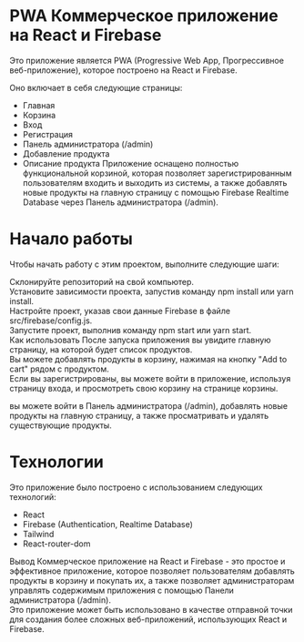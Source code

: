 # PWA Коммерческое приложение на React и Firebase

Это приложение является PWA (Progressive Web App, Прогрессивное веб-приложение), которое построено на React и Firebase.

Оно включает в себя следующие страницы:

- Главная
- Корзина
- Вход
- Регистрация
- Панель администратора (/admin)
- Добавление продукта
- Описание продукта
Приложение оснащено полностью функциональной корзиной, которая позволяет зарегистрированным пользователям входить и выходить из системы, а также добавлять новые продукты на главную страницу с помощью Firebase Realtime Database через Панель администратора (/admin).

# Начало работы
Чтобы начать работу с этим проектом, выполните следующие шаги:

Склонируйте репозиторий на свой компьютер.<br>
Установите зависимости проекта, запустив команду npm install или yarn install.<br>
Настройте проект, указав свои данные Firebase в файле src/firebase/config.js.<br>
Запустите проект, выполнив команду npm start или yarn start.<br>
Как использовать
После запуска приложения вы увидите главную страницу, на которой будет список продуктов.<br>
Вы можете добавлять продукты в корзину, нажимая на кнопку "Add to cart" рядом с продуктом.<br>
Если вы зарегистрированы, вы можете войти в приложение, используя страницу входа, и просмотреть свою корзину на странице корзины.

 вы можете войти в Панель администратора (/admin), добавлять новые продукты на главную страницу, а также просматривать и удалять существующие продукты.

# Технологии
Это приложение было построено с использованием следующих технологий:

- React
- Firebase (Authentication, Realtime Database)
- Tailwind
- React-router-dom

Вывод
Коммерческое приложение на React и Firebase - это простое и эффективное приложение, которое позволяет пользователям добавлять продукты в корзину и покупать их, а также позволяет администраторам управлять содержимым приложения с помощью Панели администратора (/admin). <br> Это приложение может быть использовано в качестве отправной точки для создания более сложных веб-приложений, использующих React и Firebase.
